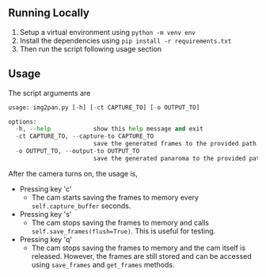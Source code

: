 ## Running Locally
1. Setup a virtual environment using `python -m venv env`
2. Install the dependencies using `pip install -r requirements.txt`
3. Then run the script following usage section

## Usage 
The script arguments are
```py
usage: img2pan.py [-h] [-ct CAPTURE_TO] [-o OUTPUT_TO]

options:
  -h, --help            show this help message and exit
  -ct CAPTURE_TO, --capture-to CAPTURE_TO
                        save the generated frames to the provided path
  -o OUTPUT_TO, --output-to OUTPUT_TO
                        save the generated panaroma to the provided path
```

After the camera turns on, the usage is,

- Pressing key 'c'
    * The cam starts saving the frames to memory every `self.capture_buffer` seconds.
- Pressing key 's'
    * The cam stops saving the frames to memory and calls `self.save_frames(flush=True)`.
    This is useful for testing.
- Pressing key 'q'
    * The cam stops saving the frames to memory and the cam itself is released. However,
    the frames are still stored and can be accessed using `save_frames` and `get_frames` methods.
